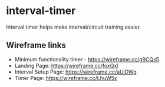# interval-timer

Interval timer helps make interval/circuit training easier.

## Wireframe links

- Minimum functionality timer - https://wireframe.cc/g9CQs5
- Landing Page: https://wireframe.cc/foxQxl
- Interval Setup Page: https://wireframe.cc/aUiDWg
- Timer Page: https://wireframe.cc/LhuW5x
